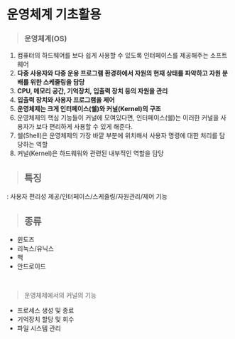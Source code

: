 # 운영체계 기초활용

> ### 운영체계(OS)

1. 컴퓨터의 하드웨어를 보다 쉽게 사용할 수 있도록 인터페이스를 제공해주는 소프트웨어
2. **다중 사용자와 다중 운용 프로그램 환경하에서 자원의 현재 상태를 파악하고 자원 분배를 위한 스케줄링을 담당**
3. **CPU, 메모리 공간, 기억장치, 입출력 장치 등의 자원을 관리**
4. **입출력 장치와 사용자 프로그램을 제어**
5. **운영체제는 크게 인터페이스(쉘)와 커널(Kernel)의 구조**
6. 운영체제의 핵심 기능들이 커널에 모여있다면, 인터페이스(쉘)는 이러한 커널을 사용자가 보다 편리하게 사용할 수 있게 해준다.
7. 쉘(Shell)은 운영체제의 가장 바깥 부분에 위치해서 사용자 명령에 대한 처리를 담당하는 역할
8. 커널(Kernel)은 하드웨워와 관련된 내부적인 역할을 담당

 > ## 특징
  :  사용자 편리성 제공/인터페이스/스케줄링/자원관리/제어 기능
<br>

> ## 종류

* 윈도즈
* 리눅스/유닉스
* 맥
* 안드로이드
<br>

> 운영체제에서의 커널의 기능

* 프로세스 생성 및 종료
* 기억장치 할당 및 회수
* 파일 시스템 관리
